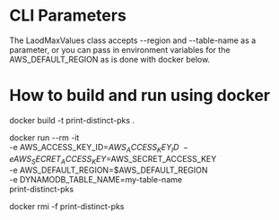 # CLI Parameters

The LaodMaxValues class accepts --region <AWS Region> and 
--table-name <DynamoDB Table Name> as a parameter, or you can pass in environment 
variables for the AWS_DEFAULT_REGION as is done with docker below.

# How to build and run using docker

docker build -t print-distinct-pks .

docker run --rm -it \
  -e AWS_ACCESS_KEY_ID=$AWS_ACCESS_KEY_ID \
  -e AWS_SECRET_ACCESS_KEY=$AWS_SECRET_ACCESS_KEY \
  -e AWS_DEFAULT_REGION=$AWS_DEFAULT_REGION \
  -e DYNAMODB_TABLE_NAME=my-table-name \
  print-distinct-pks

docker rmi -f print-distinct-pks 
